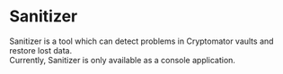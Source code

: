 # Sanitizer

Sanitizer is a tool which can detect problems in Cryptomator vaults and restore lost data.  
Currently, Sanitizer is only available as a console application.
